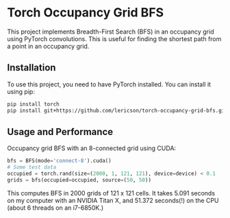 # Torch Occupancy Grid BFS

This project implements Breadth-First Search (BFS) in an occupancy grid using
PyTorch convolutions. This is useful for finding the shortest path from a point
in an occupancy grid.

## Installation

To use this project, you need to have PyTorch installed. You can install it using pip:

```bash
pip install torch
pip install git+https://github.com/lericson/torch-occupancy-grid-bfs.git
```

## Usage and Performance

Occupancy grid BFS with an 8-connected grid using CUDA:

```python
bfs = BFS(mode='connect-8').cuda()
# Some test data
occupied = torch.rand(size=(2000, 1, 121, 121), device=device) < 0.1
grids = bfs(occupied=occupied, source=(50, 50))
```

This computes BFS in 2000 grids of 121 x 121 cells. It takes 5.091 seconds on
my computer with an NVIDIA Titan X, and 51.372 seconds(!) on the CPU (about 6
threads on an i7-6850K.)
